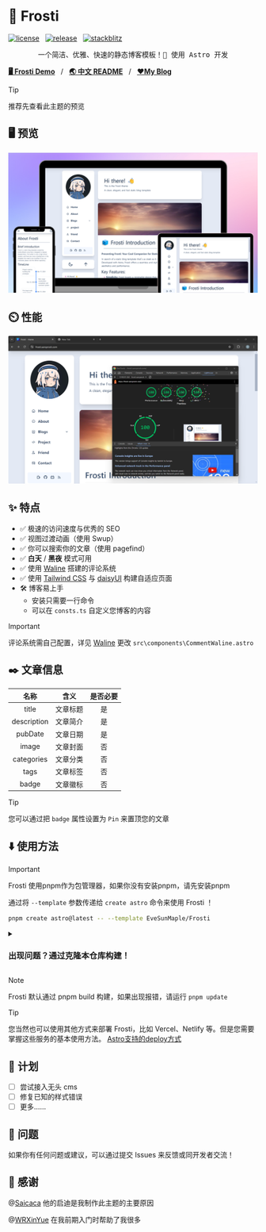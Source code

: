 # 🧊 Frosti

[![license](https://badgen.net/github/license/EveSunMaple/Frosti)](https://github.com/EveSunMaple/Frosti/blob/main/LICENSE)&nbsp;&nbsp;&nbsp;[![release](https://badgen.net/github/release/EveSunMaple/Frosti)](https://github.com/EveSunMaple/Frosti/releases)&nbsp;&nbsp;&nbsp;[![stackblitz](https://developer.stackblitz.com/img/open_in_stackblitz_small.svg)](https://stackblitz.com/github/EveSunMaple/Frosti)

<pre align="center">
一个简洁、优雅、快速的静态博客模板！🚀 使用 Astro 开发
</pre>

[**🖥️ Frosti Demo**](https://frosti.saroprock.com)&nbsp;&nbsp;&nbsp;/&nbsp;&nbsp;&nbsp;[**🌏 中文 README**](https://github.com/EveSunMaple/Frosti/blob/main/README.zh-CN.md)&nbsp;&nbsp;&nbsp;/&nbsp;&nbsp;&nbsp;[**❤️My Blog**](https://www.saroprock.com)

> [!TIP]
> 推荐先查看此主题的预览

## 🖥️ 预览

![view](./Frosti_1.png)

## ⏲️ 性能

![speed](./400-lighthouse.png)

## ✨ 特点

- ✅ 极速的访问速度与优秀的 SEO
- ✅ 视图过渡动画（使用 Swup）
- ✅ 你可以搜索你的文章（使用 pagefind）
- ✅ **白天** / **黑夜** 模式可用
- ✅ 使用 [Waline](https://waline.js.org/) 搭建的评论系统
- ✅ 使用 [Tailwind CSS](https://tailwindcss.com/) 与 [daisyUI](https://daisyui.com/) 构建自适应页面
- 🛠️ 博客易上手
  - 安装只需要一行命令
  - 可以在 `consts.ts` 自定义您博客的内容

> [!IMPORTANT]
> 评论系统需自己配置，详见 [Waline](https://waline.js.org/) 更改 `src\components\CommentWaline.astro`

## ✒️ 文章信息

|    名称     |   含义   | 是否必要 |
| :---------: | :------: | :------: |
|    title    | 文章标题 |    是    |
| description | 文章简介 |    是    |
|   pubDate   | 文章日期 |    是    |
|    image    | 文章封面 |    否    |
| categories  | 文章分类 |    否    |
|    tags     | 文章标签 |    否    |
|    badge    | 文章徽标 |    否    |

> [!TIP]
> 您可以通过把 `badge` 属性设置为 `Pin` 来置顶您的文章

## ⬇️ 使用方法

> [!IMPORTANT]
> Frosti 使用pnpm作为包管理器，如果你没有安装pnpm，请先安装pnpm

通过将 `--template` 参数传递给 `create astro` 命令来使用 Frosti ！

```sh
pnpm create astro@latest -- --template EveSunMaple/Frosti
```

<details>
  <summary><h3>出现问题？通过克隆本仓库构建！</h3></summary>

1. 安装pnpm包管理器

```sh
npm i -g pnpm
```

2. 克隆项目

```sh
git clone --depth 1 https://github.com/  EveSunMaple/Frosti.git Frosti
```

3. 进入项目文件夹

```sh
cd Frosti
```

4. 安装依赖

```sh
pnpm i
```

5. 调试、运行项目

```sh
pnpm run dev # 启动调试服务器

pnpm run build # 构建项目为静态文件
```

</details>

> [!NOTE]
> Frosti 默认通过 pnpm build 构建，如果出现报错，请运行 `pnpm update`

> [!TIP]
> 您当然也可以使用其他方式来部署 Frosti，比如 Vercel、Netlify 等。但是您需要掌握这些服务的基本使用方法。
> [Astro支持的deploy方式](https://docs.astro.build/zh-cn/guides/deploy/)

## 🎯 计划

- [ ] 尝试接入无头 cms
- [ ] 修复已知的样式错误
- [ ] 更多……

## 👀 问题

如果你有任何问题或建议，可以通过提交 Issues 来反馈或同开发者交流！

## 🎉 感谢

@[Saicaca](https://github.com/saicaca) 他的启迪是我制作此主题的主要原因

@[WRXinYue](https://github.com/WRXinYue) 在我前期入门时帮助了我很多
